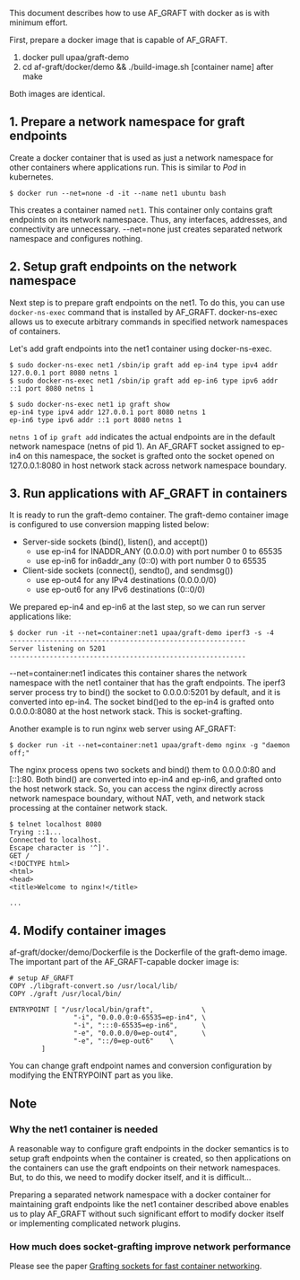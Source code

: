 


This document describes how to use AF_GRAFT with docker as is with
minimum effort.

First, prepare a docker image that is capable of AF_GRAFT.
1. docker pull upaa/graft-demo
2. cd af-graft/docker/demo && ./build-image.sh [container name] after make

Both images are identical.


## 1. Prepare a network namespace for graft endpoints

Create a docker container that is used as just a network namespace for
other containers where applications run. This is similar to _Pod_ in
kubernetes.


```shell-session
$ docker run --net=none -d -it --name net1 ubuntu bash
```

This creates a container named `net1`. This container only contains
graft endpoints on its network namespace. Thus, any interfaces,
addresses, and connectivity are unnecessary. --net=none just creates
separated network namespace and configures nothing.



## 2. Setup graft endpoints on the network namespace

Next step is to prepare graft endpoints on the net1. To do this, you
can use `docker-ns-exec` command that is installed by AF_GRAFT.
docker-ns-exec allows us to execute arbitrary commands in specified
network namespaces of containers.


Let's add graft endpoints into the net1 container using docker-ns-exec.
```shell-session
$ sudo docker-ns-exec net1 /sbin/ip graft add ep-in4 type ipv4 addr 127.0.0.1 port 8080 netns 1
$ sudo docker-ns-exec net1 /sbin/ip graft add ep-in6 type ipv6 addr ::1 port 8080 netns 1

$ sudo docker-ns-exec net1 ip graft show
ep-in4 type ipv4 addr 127.0.0.1 port 8080 netns 1 
ep-in6 type ipv6 addr ::1 port 8080 netns 1
```

`netns 1` of `ip graft add` indicates the actual endpoints are in the
default network namespace (netns of pid 1). An AF_GRAFT socket
assigned to ep-in4 on this namespace, the socket is grafted onto the
socket opened on 127.0.0.1:8080 in host network stack across network
namespace boundary.



## 3. Run applications with AF_GRAFT in containers

It is ready to run the graft-demo container. The graft-demo container
image is configured to use conversion mapping listed below:

- Server-side sockets (bind(), listen(), and accept())
    - use ep-in4 for INADDR_ANY (0.0.0.0) with port number 0 to 65535
    - use ep-in6 for in6addr_any (0::0) with port number 0 to 65535
- Client-side sockets (connect(), sendto(),  and sendmsg())
    - use ep-out4 for any IPv4 destinations (0.0.0.0/0)
    - use ep-out6 for any IPv6 destinations (0::0/0)


We prepared ep-in4 and ep-in6 at the last step, so we can run server
applications like:

```shell-session
$ docker run -it --net=container:net1 upaa/graft-demo iperf3 -s -4 
-----------------------------------------------------------
Server listening on 5201
-----------------------------------------------------------
```

--net=container:net1 indicates this container shares the network
namespace with the net1 container that has the graft endpoints.  The
iperf3 server process try to bind() the socket to 0.0.0.0:5201 by
default, and it is converted into ep-in4. The socket bind()ed to the
ep-in4 is grafted onto 0.0.0.0:8080 at the host network stack. This is
socket-grafting.


Another example is to run nginx web server using AF_GRAFT:

```shell-session
$ docker run -it --net=container:net1 upaa/graft-demo nginx -g "daemon off;"
```


The nginx process opens two sockets and bind() them to 0.0.0.0:80 and
[::]:80. Both bind() are converted into ep-in4 and ep-in6, and grafted
onto the host network stack. So, you can access the nginx directly
across network namespace boundary, without NAT, veth, and network
stack processing at the container network stack.

```shell-session
$ telnet localhost 8080
Trying ::1...
Connected to localhost.
Escape character is '^]'.
GET /
<!DOCTYPE html>
<html>
<head>
<title>Welcome to nginx!</title>

...
```


## 4. Modify container images

af-graft/docker/demo/Dockerfile is the Dockerfile of the graft-demo
image. The important part of the AF_GRAFT-capable docker image is:

```
# setup AF_GRAFT
COPY ./libgraft-convert.so /usr/local/lib/
COPY ./graft /usr/local/bin/

ENTRYPOINT [ "/usr/local/bin/graft",            \
                "-i", "0.0.0.0:0-65535=ep-in4", \
                "-i", ":::0-65535=ep-in6",      \
                "-e", "0.0.0.0/0=ep-out4",      \
                "-e", "::/0=ep-out6"    \
        ]
```

You can change graft endpoint names and conversion configuration by
modifying the ENTRYPOINT part as you like.



## Note

### Why the net1 container is needed

A reasonable way to configure graft endpoints in the docker semantics
is to setup graft endpoints when the container is created, so then
applications on the containers can use the graft endpoints on their
network namespaces. But, to do this, we need to modify docker itself,
and it is difficult...

Preparing a separated network namespace with a docker container for
maintaining graft endpoints like the net1 container described above
enables us to play AF_GRAFT without such significant effort to modify
docker itself or implementing complicated network plugins.



### How much does socket-grafting improve network performance

Please see the paper [Grafting sockets for fast container
networking](https://dl.acm.org/citation.cfm?id=3230723).